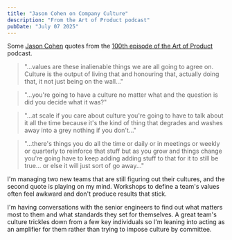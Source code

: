 ```yaml
---
title: "Jason Cohen on Company Culture"
description: "From the Art of Product podcast"
pubDate: "July 07 2025"
---
```


Some [Jason Cohen](https://longform.asmartbear.com/jason-cohen/) quotes from the [100th episode of the Art of Product](https://artofproductpodcast.com/episode-100) podcast.

> "...values are these inalienable things we are all going to agree on. Culture is the output of living that and honouring that, actually doing that, it not just being on the wall..."

> "...you're going to have a culture no matter what and the question is did you decide what it was?"

> "...at scale if you care about culture you're going to have to talk about it all the time because it's the kind of thing that degrades and washes away into a grey nothing if you don't..."

> "...there's things you do all the time or daily or in meetings or weekly or quarterly to reinforce that stuff but as you grow and things change you're going have to keep adding adding stuff to that for it to still be true... or else it will just sort of go away..."

I'm managing two new teams that are still figuring out their cultures, and the second quote is playing on my mind. Workshops to define a team's values often feel awkward and don't produce results that stick.

I'm having conversations with the senior engineers to find out what matters most to them and what standards they set for themselves. A great team's culture trickles down from a few key individuals so I'm leaning into acting as an amplifier for them rather than trying to impose culture by committee.
